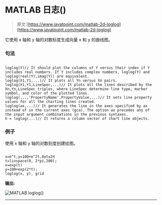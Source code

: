 # MATLAB 日志()

> 原文:[https://www.javatpoint.com/matlab-2d-loglog](https://www.javatpoint.com/matlab-2d-loglog)

它使用 x 轴和 y 轴的对数标度生成向量 x 和 y 的曲线图。

### 句法

```

loglog(Y)// It should plot the columns of Y versus their index if Y includes real numbers. If Y includes complex numbers, loglog(Y) and loglog(real(Y),imag(Y)) are equivalent. 
loglog(X1,Y1,...)// It plots all Yn versus Xn pairs.
loglog(X1,Y1,LineSpec,...)// It plots all the lines described by the Xn,Yn,LineSpec triples, where LineSpec determine line type, marker symbol, and color of the plotted lines. 
loglog(...,'PropertyName',PropertyValue,...)// It sets line property values for all the charting lines created.
loglog(ax,...)// It generates the line in the axes specified by ax instead of in the current axes (gca). The option ax precedes any of the input argument combinations in the previous syntaxes.
h = loglog(...)// It returns a column vector of chart line objects.

```

### 例子

使用 x 轴和 y 轴的对数刻度创建绘图。

```

x=e^t,y=100+e^2t,0≤t≤2π
t=linspace(0, 2*pi,200);
x=exp(t)
y=100+exp(2*t);
loglog(x, y), grid

```

**输出:**

![MATLAB loglog()](../Images/2e77bea9002cc60a96aa0d3a47ef7fcb.png)

* * *